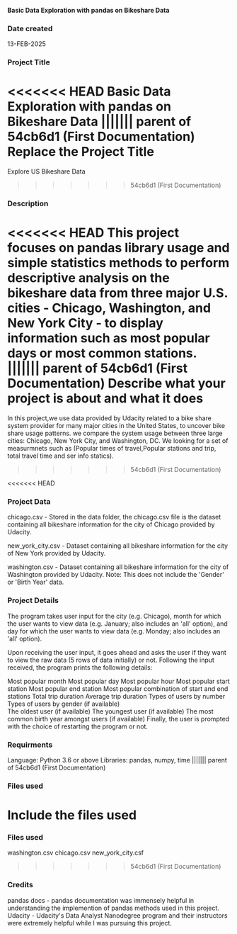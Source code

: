 
**Basic Data Exploration with pandas on Bikeshare Data**

### Date created
13-FEB-2025

### Project Title
<<<<<<< HEAD
Basic Data Exploration with pandas on Bikeshare Data
||||||| parent of 54cb6d1 (First Documentation)
Replace the Project Title
=======
Explore US Bikeshare Data
>>>>>>> 54cb6d1 (First Documentation)

### Description
<<<<<<< HEAD
This project focuses on pandas library usage and simple statistics methods to perform descriptive analysis on the bikeshare data from three major U.S. cities - Chicago, Washington, and New York City - to display information such as most popular days or most common stations.
||||||| parent of 54cb6d1 (First Documentation)
Describe what your project is about and what it does
=======
In this project,we use data provided by Udacity related to a bike share system provider for many major cities in the United States, to uncover bike share usage patterns. we compare the system usage between three large cities: Chicago, New York City, and Washington, DC. We looking for a set of measurmnets such as (Popular times of travel,Popular stations and trip,
total travel time and ser info statics).
>>>>>>> 54cb6d1 (First Documentation)

<<<<<<< HEAD
### Project Data

chicago.csv - Stored in the data folder, the chicago.csv file is the dataset containing all bikeshare information for the city of Chicago provided by Udacity.

new_york_city.csv - Dataset containing all bikeshare information for the city of New York provided by Udacity.

washington.csv - Dataset containing all bikeshare information for the city of Washington provided by Udacity. Note: This does not include the 'Gender' or 'Birth Year' data.

### Project Details

The program takes user input for the city (e.g. Chicago), month for which the user wants to view data (e.g. January; also includes an 'all' option), and day for which the user wants to view data (e.g. Monday; also includes an 'all' option).

Upon receiving the user input, it goes ahead and asks the user if they want to view the raw data (5 rows of data initially) or not. Following the input received, the program prints the following details:

Most popular month
Most popular day
Most popular hour
Most popular start station
Most popular end station
Most popular combination of start and end stations
Total trip duration
Average trip duration
Types of users by number
Types of users by gender (if available)       
The oldest user (if available)
The youngest user (if available)
The most common birth year amongst users (if available)
Finally, the user is prompted with the choice of restarting the program or not.

### Requirments

Language: Python 3.6 or above
Libraries: pandas, numpy, time
||||||| parent of 54cb6d1 (First Documentation)
### Files used
Include the files used
=======
### Files used
washington.csv
chicago.csv
new_york_city.csf
>>>>>>> 54cb6d1 (First Documentation)

### Credits

pandas docs - pandas documentation was immensely helpful in understanding the implemention of pandas methods used in this project.
Udacity - Udacity's Data Analyst Nanodegree program and their instructors were extremely helpful while I was pursuing this project.
